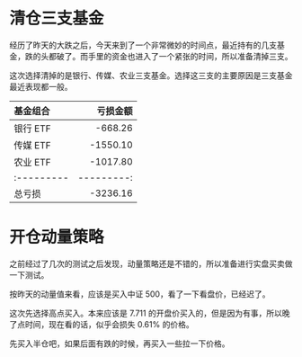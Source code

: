 # 清仓三支基金

经历了昨天的大跌之后，今天来到了一个非常微妙的时间点，最近持有的几支基金，跌的头都破了。而手里的资金也进入了一个紧张的时间，所以准备清掉三支。

这次选择清掉的是银行、传媒、农业三支基金。选择这三支的主要原因是三支基金最近表现都一般。

| 基金组合 | 亏损金额 |
|:---------|---------:|
| 银行 ETF |  -668.26 |
| 传媒 ETF | -1550.10 |
| 农业 ETF | -1017.80 |
|:---------|---------:|
| 总亏损   | -3236.16 |

# 开仓动量策略

之前经过了几次的测试之后发现，动量策略还是不错的，所以准备进行实盘买卖做一下测试。

按昨天的动量值来看，应该是买入中证 500，看了一下看盘价，已经迟了。

这次先选择高点买入。本来应该是 7.711 的开盘价买入的，但是因为有事，所以晚了点时间，现在看的话，似乎会损失 0.61% 的价格。

先买入半仓吧，如果后面有跌的时候，再买入一些拉一下价格。

